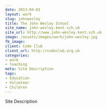 ```yaml
---
date: 2013-04-01
layout: work
slug: johnwesley
title: The John Wesley School
site_name: john-wesley.kent.sch.uk
site_url: http://www.john-wesley.kent.sch.uk
image: /assets/images/work/john-wesley.jpg
fb_image: 
client: Code Club
client_url: http://codeclub.org.uk
categories:
- work
- teaching
meta: Site Description
tags: 
- Education
- Volunteer
- Children
---
```


Site Description